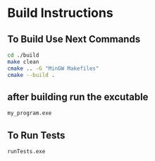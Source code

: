 # Build Instructions

## To Build Use Next Commands

```sh
cd ./build  
make clean  
cmake .. -G "MinGW Makefiles"  
cmake --build .
```
## after building run the excutable

```sh
my_program.exe
```
## To Run Tests

```sh
runTests.exe
```


